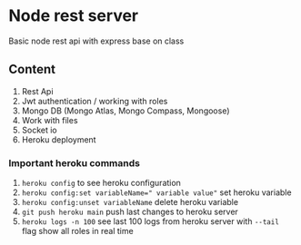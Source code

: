 # Node rest server

Basic node rest api with express base on class

## Content
1. Rest Api
2. Jwt authentication / working with roles
3. Mongo DB (Mongo Atlas, Mongo Compass, Mongoose)
4. Work with files
5. Socket io
6. Heroku deployment

### Important heroku commands 
1. `heroku config` to see heroku configuration
2. `heroku config:set variableName=" variable value"` set heroku variable
3. `heroku config:unset variableName` delete heroku variable
4. `git push heroku main` push last changes to heroku server
5. `heroku logs -n 100` see last 100 logs from heroku server with `--tail` flag show all roles in real time
